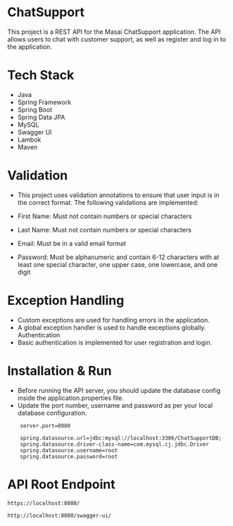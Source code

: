 # ChatSupport

This project is a REST API for the Masai ChatSupport application. The API allows users to chat with customer support, as well as register and log in to the application.

# Tech Stack
- Java
- Spring Framework
- Spring Boot
- Spring Data JPA
- MySQL
- Swagger UI
- Lambok
- Maven



# Validation
- This project uses validation annotations to ensure that user input is in the correct format. The following validations are implemented:

- First Name: Must not contain numbers or special characters

- Last Name: Must not contain numbers or special characters

- Email: Must be in a valid email format

- Password: Must be alphanumeric and contain 6-12 characters with at least one special character, one upper case, one lowercase, and one digit

# Exception Handling
- Custom exceptions are used for handling errors in the application.
- A global exception handler is used to handle exceptions globally.
Authentication
- Basic authentication is implemented for user registration and login.


# Installation & Run
 - Before running the API server, you should update the database config inside the application.properties file.
- Update the port number, username and password as per your local database configuration.

```
    server.port=8080

    spring.datasource.url=jdbc:mysql://localhost:3306/ChatSupportDB;
    spring.datasource.driver-class-name=com.mysql.cj.jdbc.Driver
    spring.datasource.username=root
    spring.datasource.password=root
```

# API Root Endpoint
```
https://localhost:8080/
```
```
http://localhost:8080/swagger-ui/
```
